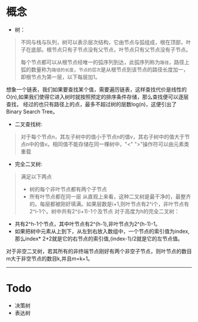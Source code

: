 # 概念
* 树：
> 不同与栈与队列，树可以表示层次结构，它由节点与弧组成，根在顶部，叶子在底部。根节点只有子节点没有父节点，叶节点只有父节点没有子节点。
>
> 每个节点都可以从根节点经唯一的弧序列到达，此弧序列称为`路径`，路径上弧的数量称为`路径的长度`，`节点的层次`是从根节点到该节点的路径长度加一，
即根节点为第一层，以下每层加1。

想象一个链表，我们如果要查找某个值，需要遍历链表，这样查找代价是线性的O(n),如果我们使得它进入树时就按照预定的排序条件存储，那么查找便可以逐层查找，
经过的也只有路径上的点，最多不超过树的层数log(n)，这便引出了Binary Search Tree。

* 二叉查找树:
> 对于每个节点n，其左子树中的值小于节点n的值v，其右子树中的值大于节点n中的值v。相同值不能存储在同一棵树中，"<" ">"操作符可以由元素类重载

* 完全二叉树:
> 满足以下两点
> * 树的每个非叶节点都有两个子节点
> * 所有叶节点都在同一层
从直观上来看，这种二叉树是最干净的，最整齐的。每层都被刚好填满。如果层数是i+1,则叶节点有2^i个，非叶节点有2^i-1个。树中共有2^(i+1)-1个及节点
对于高度为h的完全二叉树：
* 共有2^h-1个节点，其中叶节点有2^(h-1),非叶节点为2^(h-1)-1。
* 如果把树中元素从上到下，从左到右放入数组中，一个节点的索引值为index,那么index* 2+2就是它的右节点的索引值,(index-1)/2就是它的左节点值。

对于非空二叉树，若其所有的非终端节点刚好有两个非空子节点，则叶节点的数目m大于非空节点的数目k,并且m=k+1。

---
# Todo
* 决策树
* 表达树

